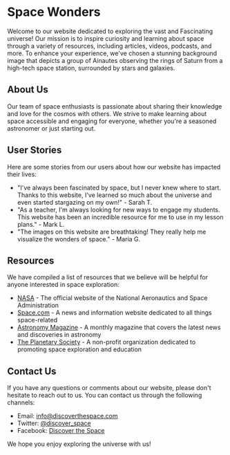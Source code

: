 <!--font:Dancing Script-->

# Space Wonders

Welcome to our website dedicated to exploring the vast and Fas<wbr>ci<wbr>na<wbr>ting universe! Our mission is to inspire curiosity and learning about space through a variety of resources, including articles, videos, podcasts, and more. To enhance your experience, we've chosen a stunning background image that depicts a group of Ainautes observing the rings of Saturn from a high-tech space station, surrounded by stars and galaxies.

## About Us

Our team of space enthusiasts is passionate about sharing their knowledge and love for the cosmos with others. We strive to make learning about space accessible and engaging for everyone, whether you're a seasoned astronomer or just starting out.

## User Stories

Here are some stories from our users about how our website has impacted their lives:

-   "I've always been fascinated by space, but I never knew where to start. Thanks to this website, I've learned so much about the universe and even started stargazing on my own!" - Sarah T.
-   "As a teacher, I'm always looking for new ways to engage my students. This website has been an incredible resource for me to use in my lesson plans." - Mark L.
-   "The images on this website are breathtaking! They really help me visualize the wonders of space." - Maria G.

## Resources

We have compiled a list of resources that we believe will be helpful for anyone interested in space exploration:

-   [NASA](#nasa) - The official website of the National Aeronautics and Space Administration
-   [Space.com](#spacecom) - A news and information website dedicated to all things space-related
-   [Astronomy Magazine](#astronomy-magazine) - A monthly magazine that covers the latest news and discoveries in astronomy
-   [The Planetary Society](#the-planetary-society) - A non-profit organization dedicated to promoting space exploration and education

## Contact Us

If you have any questions or comments about our website, please don't hesitate to reach out to us. You can contact us through the following channels:

-   Email: [info@discoverthespace.com](mailto:info@discoverthespace.com)
-   Twitter: [@discover_space](#twitter)
-   Facebook: [Discover the Space](#facebook)

We hope you enjoy exploring the universe with us!

<!--

Write me content for website with wallpaper which alt text is:

"A group of Ainautes observing the rings of Saturn from a high-tech space station, surrounded by stars and galaxies."

The name/title of the page should not be 1:1 copy of the alt text but rather a real content of the website which is using this wallpaper.

- Use markdown format
- Start with heading
- Heading should be short and concise
- The content should look like a real website
- The website should not be about the wallpaper, wallpaper is just a related background
- Heading should be contain work "wallpaper" or "background"
- Include real sections like references, contact, user stories, etc. use things relevant to the page purpose.
- Feel free to use structure like headings, bullets, numbering, blockquotes, paragraphs, horizontal lines, etc.
- You can use formatting like bold or _italic_
- You can include UTF-8 emojis
- Links should be only #hash anchors (and you can refer to the document itself)
- Do not include images


---


# Space Exploration Wallpaper

Welcome to our website dedicated to space exploration! Our mission is to inspire and educate people about the wonders of the universe. To enhance your experience, we have chosen a stunning wallpaper for our background that depicts a group of Ainautes observing the rings of Saturn from a high-tech space station, surrounded by stars and galaxies.

## About Us

Our team consists of passionate space enthusiasts who are dedicated to sharing their knowledge with others. We offer a variety of resources, including articles, videos, and podcasts, to help you learn more about space exploration. Whether you're a seasoned astronomer or just starting out, we have something for everyone.

## User Stories

Here are some stories from our users about how our website has impacted their lives:

- "I've always been interested in space, but I never knew where to start. Thanks to this website, I've learned so much about the universe and even started stargazing on my own!" - Sarah T.
- "As a teacher, I'm always looking for new ways to engage my students. This website has been an incredible resource for me to use in my lesson plans." - Mark L.
- "I love the wallpaper on this website! It's so beautiful and really sets the tone for exploring the cosmos." - Maria G.

## Resources

We have compiled a list of resources that we believe will be helpful for anyone interested in space exploration:

- [NASA](#nasa) - The official website of the National Aeronautics and Space Administration
- [Space.com](#spacecom) - A news and information website dedicated to all things space-related
- [Astronomy Magazine](#astronomy-magazine) - A monthly magazine that covers the latest news and discoveries in astronomy
- [The Planetary Society](#the-planetary-society) - A non-profit organization dedicated to promoting space exploration and education

## Contact Us

If you have any questions or comments about our website, please don't hesitate to reach out to us. You can contact us through the following channels:

- Email: [info@spaceexploration.com](mailto:info@spaceexploration.com)
- Twitter: [@spaceexplore](#twitter)
- Facebook: [Space Exploration](#facebook)

We hope you enjoy exploring the universe with us!


---


Heading should not include word "wallpaper". The website should not be about the wallpaper itself, wallpaper is just a related background, rewrite whole content.


---


# Discover the Wonders of Space

Welcome to our website dedicated to exploring the vast and Fas<wbr>ci<wbr>na<wbr>ting universe! Our mission is to inspire curiosity and learning about space through a variety of resources, including articles, videos, podcasts, and more. To enhance your experience, we've chosen a stunning background image that depicts a group of Ainautes observing the rings of Saturn from a high-tech space station, surrounded by stars and galaxies.

## About Us

Our team of space enthusiasts is passionate about sharing their knowledge and love for the cosmos with others. We strive to make learning about space accessible and engaging for everyone, whether you're a seasoned astronomer or just starting out.

## User Stories

Here are some stories from our users about how our website has impacted their lives:

- "I've always been fascinated by space, but I never knew where to start. Thanks to this website, I've learned so much about the universe and even started stargazing on my own!" - Sarah T.
- "As a teacher, I'm always looking for new ways to engage my students. This website has been an incredible resource for me to use in my lesson plans." - Mark L.
- "The images on this website are breathtaking! They really help me visualize the wonders of space." - Maria G.

## Resources

We have compiled a list of resources that we believe will be helpful for anyone interested in space exploration:

- [NASA](#nasa) - The official website of the National Aeronautics and Space Administration
- [Space.com](#spacecom) - A news and information website dedicated to all things space-related
- [Astronomy Magazine](#astronomy-magazine) - A monthly magazine that covers the latest news and discoveries in astronomy
- [The Planetary Society](#the-planetary-society) - A non-profit organization dedicated to promoting space exploration and education

## Contact Us

If you have any questions or comments about our website, please don't hesitate to reach out to us. You can contact us through the following channels:

- Email: [info@discoverthespace.com](mailto:info@discoverthespace.com)
- Twitter: [@discover_space](#twitter)
- Facebook: [Discover the Space](#facebook)

We hope you enjoy exploring the universe with us!

-->
